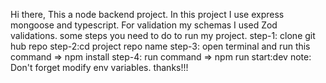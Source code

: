 Hi there,
This a node backend project. In this project I use express mongoose and typescript. For validation my schemas I used Zod validations.
some steps you need to do to run my project.
step-1: clone git hub repo
step-2:cd project repo name
step-3: open terminal and run this command => npm install
step-4: run command => npm run start:dev
note: Don't forget modify env variables. 
thanks!!!
